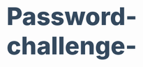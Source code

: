 # Password-challenge-

<!DOCTYPE html>
<html lang="ar">
  <head>
    <meta charset="UTF-8" />
    <meta name="viewport" content="width=device-width, initial-scale=1.0" />
    <title>تحدي كلمة المرور</title>
    <style>
      @import url('https://fonts.googleapis.com/css2?family=Cairo:wght@400;600&display=swap');

      body {
        font-family: 'Cairo', sans-serif;
        text-align: center;
        margin: 0;
        padding: 0;
        background: #f7f9fc;
        color: #333;
        direction: rtl;
      }

      h1 {
        color: #34495e; /* اللون الكحلي */
        font-size: 4em;
        margin-top: 50px;
        font-weight: 800; /* زيادة السمك */
      }

      p {
        font-size: 1.3em;
        margin: 10px 0;
        font-weight: 400;
      }

      input,
      button {
        padding: 15px;
        font-size: 1.2em;
        margin: 15px 0;
        width: 80%;
        border-radius: 8px;
        border: 1px solid #ddd;
        outline: none;
        box-sizing: border-box;
      }

      input {
        width: 60%;
        border: 2px solid #3498db;
      }

      button {
        width: 40%;
        background-color: #2980b9;
        color: white;
        border: none;
        cursor: pointer;
        transition: background-color 0.3s;
      }

      button:hover {
        background-color: #2471a3;
      }

      .message {
        margin-top: 30px;
        font-size: 1.5em;
        color: #333;
      }

      .stars {
        position: absolute;
        top: 0;
        left: 0;
        width: 100%;
        height: 100%;
        pointer-events: none;
        z-index: 10;
        display: none;
      }

      .star {
        position: absolute;
        background-color: yellow;
        border-radius: 50%;
        animation: twinkle 1s infinite;
        opacity: 0.8;
        width: 5px; /* حجم صغير */
        height: 5px;
      }

      @keyframes twinkle {
        0% {
          transform: scale(1);
          opacity: 0.6;
        }
        50% {
          transform: scale(1.2);
          opacity: 1;
        }
        100% {
          transform: scale(1);
          opacity: 0.6;
        }
      }
    </style>
  </head>

  <body>
    <h1>تحدي كلمة المرور</h1>
    <p>حاولي تخمين كلمة المرور الصحيحة بناءً على التلميحات التالية:</p>
    <ul style="list-style: none; padding: 0;">
      <li><b>الاسم:</b> Nora</li>
      <li><b>تاريخ الميلاد:</b> 6/12/2007</li>
      <li><b>عدد الرموز:</b> 12</li>
      <li><b>يحتوي على حرف كبير</b></li>
    </ul>
    <p><b>عدد المحاولات المسموحة:</b> 5</p>

    <input type="password" id="passwordInput" placeholder="أدخل كلمة المرور" />
    <button onclick="checkPassword()">إرسال</button>
    <div id="passwordMessage" class="message"></div>

    <div class="stars" id="stars"></div>

    <script>
      const correctPassword = "Nora06122007";
      let attempts = 5;

      function checkPassword() {
        const userInput = document.getElementById("passwordInput").value;
        const passwordMessage = document.getElementById("passwordMessage");

        if (userInput === correctPassword) {
          passwordMessage.style.color = "green";
          passwordMessage.innerHTML = `
            صحيح! لقد نجحت في تخمين كلمة المرور.<br>
            <b>ملاحظة:</b> من المهم استخدام كلمة مرور قوية وغير قابلة للتخمين.
          `;
          showStars();
        } else {
          attempts--;
          if (attempts > 0) {
            passwordMessage.style.color = "red";
            passwordMessage.textContent = `كلمة المرور غير صحيحة. لديك ${attempts} محاولات متبقية.`;
          } else {
            passwordMessage.style.color = "red";
            passwordMessage.textContent = "انتهت المحاولات! لقد خسرت التحدي.";
            document.getElementById("passwordInput").disabled = true;
          }
        }
      }

      function showStars() {
        const starsContainer = document.getElementById("stars");
        starsContainer.style.display = "block";
        starsContainer.innerHTML = ""; // تنظيف النجوم السابقة

        for (let i = 0; i < 30; i++) { // عدد النجوم: 30
          const star = document.createElement("div");
          star.classList.add("star");
          const size = Math.random() * 4 + 2; // حجم النجمة
          star.style.width = `${size}px`;
          star.style.height = `${size}px`;
          star.style.left = `${Math.random() * window.innerWidth}px`;
          star.style.top = `${Math.random() * window.innerHeight}px`;
          star.style.animationDuration = `${Math.random() * 0.8 + 0.5}s`;

          starsContainer.appendChild(star);
        }
      }
    </script>
  </body>
</html>
